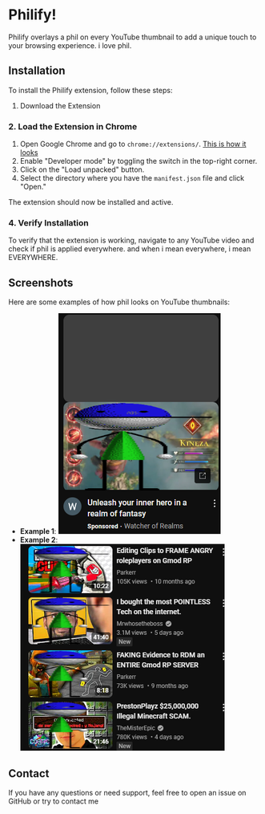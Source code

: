 # Philify!

Philify overlays a phil on every YouTube thumbnail to add a unique touch to your browsing experience. i love phil.

## Installation

To install the Philify extension, follow these steps:

1. Download the Extension


### 2. Load the Extension in Chrome

1. Open Google Chrome and go to `chrome://extensions/`. [This is how it looks](github/extensionsc.png)
2. Enable "Developer mode" by toggling the switch in the top-right corner.
3. Click on the "Load unpacked" button.
4. Select the directory where you have the `manifest.json` file and click "Open."

The extension should now be installed and active.

### 4. Verify Installation

To verify that the extension is working, navigate to any YouTube video and check if phil is applied everywhere. and when i mean everywhere, i mean EVERYWHERE.

## Screenshots

Here are some examples of how phil looks on YouTube thumbnails:

- **Example 1**: ![Example Screenshot 1](github/sc1.png)
- **Example 2**: ![Example Screenshot 2](github/sc2.png)

## Contact

If you have any questions or need support, feel free to open an issue on GitHub or try to contact me